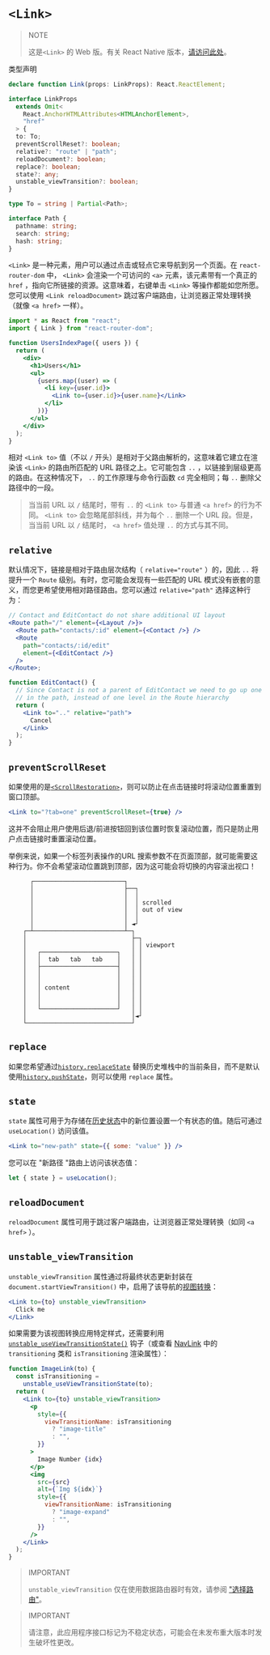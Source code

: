 # `<Link>`

> NOTE
>
> 这是`<Link>` 的 Web 版。有关 React Native 版本，[请访问此处](https://reactrouter.com/en/main/components/link-native)。

类型声明

```ts
declare function Link(props: LinkProps): React.ReactElement;

interface LinkProps
  extends Omit<
    React.AnchorHTMLAttributes<HTMLAnchorElement>,
    "href"
  > {
  to: To;
  preventScrollReset?: boolean;
  relative?: "route" | "path";
  reloadDocument?: boolean;
  replace?: boolean;
  state?: any;
  unstable_viewTransition?: boolean;
}

type To = string | Partial<Path>;

interface Path {
  pathname: string;
  search: string;
  hash: string;
}
```

 `<Link>` 是一种元素，用户可以通过点击或轻点它来导航到另一个页面。在 `react-router-dom` 中， `<Link>` 会渲染一个可访问的 `<a>` 元素，该元素带有一个真正的 `href` ，指向它所链接的资源。这意味着，右键单击 `<Link>` 等操作都能如您所愿。您可以使用 `<Link reloadDocument>` 跳过客户端路由，让浏览器正常处理转换（就像 `<a href>` 一样）。

```jsx
import * as React from "react";
import { Link } from "react-router-dom";

function UsersIndexPage({ users }) {
  return (
    <div>
      <h1>Users</h1>
      <ul>
        {users.map((user) => (
          <li key={user.id}>
            <Link to={user.id}>{user.name}</Link>
          </li>
        ))}
      </ul>
    </div>
  );
}
```

相对 `<Link to>` 值（不以 `/` 开头）是相对于父路由解析的，这意味着它建立在渲染该 `<Link>` 的路由所匹配的 URL 路径之上。它可能包含 `..` ，以链接到层级更高的路由。在这种情况下， `..` 的工作原理与命令行函数 `cd` 完全相同；每 `..` 删除父路径中的一段。

> 当当前 URL 以 `/` 结尾时，带有 `..` 的 `<Link to>` 与普通 `<a href>` 的行为不同。 `<Link to>` 会忽略尾部斜线，并为每个 `..` 删除一个 URL 段。但是，当当前 URL 以 `/` 结尾时， `<a href>` 值处理 `..` 的方式与其不同。

## `relative`

默认情况下，链接是相对于路由层次结构（ `relative="route"` ）的，因此 `..` 将提升一个 `Route` 级别。有时，您可能会发现有一些匹配的 URL 模式没有嵌套的意义，而您更希望使用相对路径路由。您可以通过 `relative="path"` 选择这种行为：

```jsx
// Contact and EditContact do not share additional UI layout
<Route path="/" element={<Layout />}>
  <Route path="contacts/:id" element={<Contact />} />
  <Route
    path="contacts/:id/edit"
    element={<EditContact />}
  />
</Route>;

function EditContact() {
  // Since Contact is not a parent of EditContact we need to go up one level
  // in the path, instead of one level in the Route hierarchy
  return (
    <Link to=".." relative="path">
      Cancel
    </Link>
  );
}
```

## `preventScrollReset`

如果使用的是[`<ScrollRestoration>`](https://reactrouter.com/en/main/components/scroll-restoration)，则可以防止在点击链接时将滚动位置重置到窗口顶部。

```jsx
<Link to="?tab=one" preventScrollReset={true} />
```

这并不会阻止用户使用后退/前进按钮回到该位置时恢复滚动位置，而只是防止用户点击链接时重置滚动位置。

举例来说，如果一个标签列表操作的URL 搜索参数不在页面顶部，就可能需要这种行为。你不会希望滚动位置跳到顶部，因为这可能会将切换的内容滚出视口！

```
      ┌─────────────────────────┐
      │                         ├──┐
      │                         │  │
      │                         │  │ scrolled
      │                         │  │ out of view
      │                         │  │
      │                         │ ◄┘
    ┌─┴─────────────────────────┴─┐
    │                             ├─┐
    │                             │ │ viewport
    │   ┌─────────────────────┐   │ │
    │   │  tab   tab   tab    │   │ │
    │   ├─────────────────────┤   │ │
    │   │                     │   │ │
    │   │                     │   │ │
    │   │ content             │   │ │
    │   │                     │   │ │
    │   │                     │   │ │
    │   └─────────────────────┘   │ │
    │                             │◄┘
    └─────────────────────────────┘
```

## `replace`

如果您希望通过[`history.replaceState`](https://developer.mozilla.org/en-US/docs/Web/API/History/replaceState) 替换历史堆栈中的当前条目，而不是默认使用[`history.pushState`](https://developer.mozilla.org/en-US/docs/Web/API/History/pushState)，则可以使用 `replace` 属性。

## `state`

`state` 属性可用于为存储在[历史状态](https://developer.mozilla.org/en-US/docs/Web/API/History/state)中的新位置设置一个有状态的值。随后可通过 `useLocation()` 访问该值。

```jsx
<Link to="new-path" state={{ some: "value" }} />
```

您可以在 "新路径 "路由上访问该状态值：

```jsx
let { state } = useLocation();
```

## `reloadDocument`

`reloadDocument` 属性可用于跳过客户端路由，让浏览器正常处理转换（如同 `<a href>` ）。

## `unstable_viewTransition`

`unstable_viewTransition` 属性通过将最终状态更新封装在 `document.startViewTransition()` 中，启用了该导航的[视图转换](https://developer.mozilla.org/en-US/docs/Web/API/View_Transitions_API)：

```jsx
<Link to={to} unstable_viewTransition>
  Click me
</Link>
```

如果需要为该视图转换应用特定样式，还需要利用[`unstable_useViewTransitionState()`](https://reactrouter.com/en/main/hooks//use-view-transition-state) 钩子（或查看 [NavLink](https://reactrouter.com/en/main/components/nav-link) 中的 `transitioning` 类和 `isTransitioning` 渲染属性）：

```jsx
function ImageLink(to) {
  const isTransitioning =
    unstable_useViewTransitionState(to);
  return (
    <Link to={to} unstable_viewTransition>
      <p
        style={{
          viewTransitionName: isTransitioning
            ? "image-title"
            : "",
        }}
      >
        Image Number {idx}
      </p>
      <img
        src={src}
        alt={`Img ${idx}`}
        style={{
          viewTransitionName: isTransitioning
            ? "image-expand"
            : "",
        }}
      />
    </Link>
  );
}
```

> IMPORTANT
>
> `unstable_viewTransition` 仅在使用数据路由器时有效，请参阅 ["选择路由"](https://reactrouter.com/en/main/routers/picking-a-router)。

> IMPORTANT
>
> 请注意，此应用程序接口标记为不稳定状态，可能会在未发布重大版本时发生破坏性更改。
